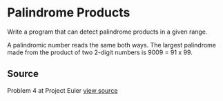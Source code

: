 # Palindrome Products

Write a program that can detect palindrome products in a given range.

A palindromic number reads the same both ways. The largest palindrome
made from the product of two 2-digit numbers is 9009 = 91 x 99.


## Source

Problem 4 at Project Euler [view source](http://projecteuler.net/problem=4)

